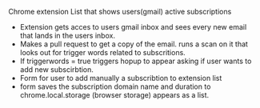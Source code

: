 Chrome extension 
List that shows users(gmail) active subscriptions 
* Extension  gets acces to users gmail inbox and sees every new email that lands in the users inbox.
* Makes a pull request to get a copy of the email. runs a scan on it that looks out for trigger words related to subscritions.
* If triggerwords = true triggers hopup to appear asking if user wants to add new subscirbtion.
* Form for user to add manually a subscribtion to extension list
* form saves the subscription domain name and duration to chrome.local.storage (browser storage) appears as a list.

  
